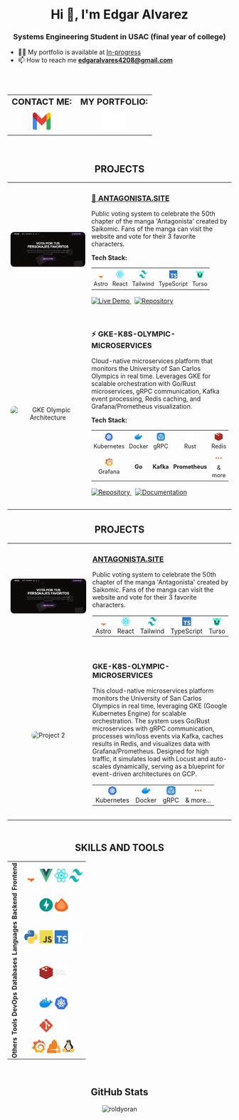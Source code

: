 <h1 align="center">Hi 👋, I'm Edgar Alvarez</h1>
<h3 align="center">Systems Engineering Student in USAC (final year of college)</h3>

- 👨‍💻 My portfolio is available at [In-progress](In-progress)
- 📫 How to reach me **edgaralvares4208@gmail.com**


<br>


<table align="center" style="width: 100%; text-align: center; margin-top: 2rem; border-spacing: 1rem;">
    <tr align="center">
        <td style="font-weight: bold; font-size: 1.2rem;">CONTACT ME:</td>
        <td style="font-weight: bold; font-size: 1.2rem;">MY PORTFOLIO:</td>
    </tr>
    <tr align="center" style="height: 50px;">
        <td style="vertical-align: middle;">
            <a href="mailto:edgaralvares4208@gmail.com">
                <img src="imgs/icons-color/Mail.svg" alt="Email" height="40" width="40" />
            </a>
        </td>
        <td style="vertical-align: middle;">
            <a href="/" target="_blank">
                <img src="imgs/icons-color/Dev.svg" alt="Portfolio" height="50" width="50" title="My Portfolio" />
            </a>
        </td>
    </tr>
</table>


<br>


<h2 align="center" style="margin-top: 2rem; font-weight: bold;">PROJECTS</h2>

<table style="margin: auto; border-spacing: 2rem;">
    <tr>
        <td style="width: 50%; text-align: center; vertical-align: middle;">
            <a href="https://antagonista.site/" target="_blank" rel="noopener noreferrer">
                <img src="imgs/proyects/antagonista-site.png" alt="Antagonista Site" style="width: 100%; height: auto; border-radius: 0.5rem;" title="antagonista.site" />
            </a>
        </td>
        <td style="text-align: left; vertical-align: middle; padding-bottom: 1rem;">
            <h3>
                <a href="https://antagonista.site/" target="_blank" rel="noopener noreferrer">
                    🌟 ANTAGONISTA.SITE
                </a>
            </h3>
            <p>Public voting system to celebrate the 50th chapter of the manga 'Antagonista' created by Saikomic. Fans of the manga can visit the website and vote for their 3 favorite characters.</p>
            <p><strong>Tech Stack:</strong></p>
            <table style="margin-top: 0.5rem; margin-bottom: 1rem;">
                <tr>
                    <td align="center" style="padding: 5px;">
                        <img src="imgs/icons-color/Astro.svg" alt="Astro" height="18" width="18" title="Astro" />
                        <br />
                        <span style="font-size: 0.8rem;">Astro</span>
                    </td>
                    <td align="center" style="padding: 5px;">
                        <img src="imgs/icons-color/React.svg" alt="React" height="18" width="18" title="React" />
                        <br />
                        <span style="font-size: 0.8rem;">React</span>
                    </td>
                    <td align="center" style="padding: 5px;">
                        <img src="imgs/icons-color/Tailwind.svg" alt="Tailwind" height="18" width="18" title="TailwindCSS" />
                        <br />
                        <span style="font-size: 0.8rem;">Tailwind</span>
                    </td>
                    <td align="center" style="padding: 5px;">
                        <img src="imgs/icons-color/TypeScript.svg" alt="TypeScript" height="18" width="18" title="TypeScript" />
                        <br />
                        <span style="font-size: 0.8rem;">TypeScript</span>
                    </td>
                    <td align="center" style="padding: 5px;">
                        <img src="imgs/icons-color/Turso.svg" alt="Turso" height="18" width="18" title="Turso" />
                        <br />
                        <span style="font-size: 0.8rem;">Turso</span>
                    </td>
                </tr>
            </table>
            <p>
                <a href="https://antagonista.site/" target="_blank" rel="noopener noreferrer">
                    <img src="https://img.shields.io/badge/🌐_Live_Demo-4299e1?style=for-the-badge&logoColor=white" alt="Live Demo" />
                </a>
                &nbsp;
                <a href="#" target="_blank" rel="noopener noreferrer">
                    <img src="https://img.shields.io/badge/📂_Repository-2d3748?style=for-the-badge&logoColor=white" alt="Repository" />
                </a>
            </p>
        </td>
    </tr>
    <tr>
        <td style="text-align: center; vertical-align: middle;">
            <img src="https://github.com/roldyoran/gke-k8s-olympic-microservices/blob/main/imgs/arquitecture.png?raw=true" alt="GKE Olympic Architecture" style="width: 100%; height: auto; border-radius: 0.5rem;" title="GKE Olympic Microservices" />
        </td>
        <td style="text-align: left; vertical-align: middle; padding-bottom: 1rem;">
            <h3>⚡ GKE-K8S-OLYMPIC-MICROSERVICES</h3>
            <p>Cloud-native microservices platform that monitors the University of San Carlos Olympics in real time. Leverages GKE for scalable orchestration with Go/Rust microservices, gRPC communication, Kafka event processing, Redis caching, and Grafana/Prometheus visualization.</p>
            <p><strong>Tech Stack:</strong></p>
            <table style="margin-top: 0.5rem; margin-bottom: 1rem;">
                <tr>
                    <td align="center" style="padding: 5px;">
                        <img src="imgs/icons-color/Kubernetes.svg" alt="Kubernetes" height="18" width="18" title="Kubernetes" />
                        <br />
                        <span style="font-size: 0.8rem;">Kubernetes</span>
                    </td>
                    <td align="center" style="padding: 5px;">
                        <img src="imgs/icons-color/Docker.svg" alt="Docker" height="18" width="18" title="Docker" />
                        <br />
                        <span style="font-size: 0.8rem;">Docker</span>
                    </td>
                    <td align="center" style="padding: 5px;">
                        <img src="imgs/icons-color/GRPC.svg" alt="gRPC" height="18" width="18" title="gRPC" />
                        <br />
                        <span style="font-size: 0.8rem;">gRPC</span>
                    </td>
                    <td align="center" style="padding: 5px;">
                        <img src="imgs/icons-color/Rust.svg" alt="Rust" height="18" width="18" title="Rust" />
                        <br />
                        <span style="font-size: 0.8rem;">Rust</span>
                    </td>
                    <td align="center" style="padding: 5px;">
                        <img src="imgs/icons-color/Redis.svg" alt="Redis" height="18" width="18" title="Redis" />
                        <br />
                        <span style="font-size: 0.8rem;">Redis</span>
                    </td>
                </tr>
                <tr>
                    <td align="center" style="padding: 5px;">
                        <img src="imgs/icons-color/Grafana.svg" alt="Grafana" height="18" width="18" title="Grafana" />
                        <br />
                        <span style="font-size: 0.8rem;">Grafana</span>
                    </td>
                    <td align="center" style="padding: 5px;">
                        <span style="font-size: 0.8rem; font-weight: bold;">Go</span>
                    </td>
                    <td align="center" style="padding: 5px;">
                        <span style="font-size: 0.8rem; font-weight: bold;">Kafka</span>
                    </td>
                    <td align="center" style="padding: 5px;">
                        <span style="font-size: 0.8rem; font-weight: bold;">Prometheus</span>
                    </td>
                    <td align="center" style="padding: 5px;">
                        <img src="imgs/icons-color/More.svg" alt="More" height="18" width="18" title="and more..." />
                        <br />
                        <span style="font-size: 0.8rem;">& more</span>
                    </td>
                </tr>
            </table>
            <p>
                <a href="https://github.com/roldyoran/gke-k8s-olympic-microservices" target="_blank" rel="noopener noreferrer">
                    <img src="https://img.shields.io/badge/📂_Repository-2d3748?style=for-the-badge&logoColor=white" alt="Repository" />
                </a>
                &nbsp;
                <a href="#" target="_blank" rel="noopener noreferrer">
                    <img src="https://img.shields.io/badge/📖_Documentation-48bb78?style=for-the-badge&logoColor=white" alt="Documentation" />
                </a>
            </p>
        </td>
    </tr>
</table>



<h2 align="center" style="margin-top: 2rem; font-weight: bold;">PROJECTS</h2>
<table style="margin: auto; border-spacing: 2rem;">
    <tr>
        <td style="width: 50%; text-align: center; vertical-align: middle;">
            <a href="https://antagonista.site/" target="_blank" rel="noopener noreferrer">
                <img src="imgs/proyects/antagonista-site.png" alt="Project 1" style="width: 100%; height: auto; border-radius: 0.5rem;" title="antagonista.site" />
            </a>
        </td>
        <td style="text-align: left; vertical-align: middle; padding-bottom: 1rem;">
            <h3>
                <a href="https://antagonista.site/" target="_blank" rel="noopener noreferrer">
                    ANTAGONISTA.SITE
                </a>
            </h3>
            <p>Public voting system to celebrate the 50th chapter of the manga 'Antagonista' created by Saikomic. Fans of the manga can visit the website and vote for their 3 favorite characters.</p>
            <table style="margin-top: 1rem; margin-bottom: 1rem; text-align: center;">
                <tr>
                    <td align="center">
                        <a href="https://astro.build/" target="_blank" rel="noopener noreferrer">
                            <img src="imgs/icons-color/Astro.svg" alt="Astro" height="20" width="20" title="Astro" />
                        </a>
                        <br />
                        <span>Astro</span>
                    </td>
                    <td align="center">
                        <a href="https://reactjs.org/" target="_blank" rel="noopener noreferrer">
                            <img src="imgs/icons-color/React.svg" alt="React" height="20" width="20" title="React" />
                        </a>
                        <br />
                        <span>React</span>
                    </td>
                    <td align="center">
                        <a href="https://tailwindcss.com/" target="_blank" rel="noopener noreferrer">
                            <img src="imgs/icons-color/Tailwind.svg" alt="Tailwind" height="20" width="20" title="TailwindCSS" />
                        </a>
                        <br />
                        <span>Tailwind</span>
                    </td>
                    <td align="center">
                        <a href="https://typescriptlang.org/" target="_blank" rel="noopener noreferrer">
                            <img src="imgs/icons-color/TypeScript.svg" alt="TypeScript" height="20" width="20" title="TypeScript" />
                        </a>
                        <br />
                        <span>TypeScript</span>
                    <td align="center">
                        <a href="https://turso.tech/" target="_blank" rel="noopener noreferrer">
                            <img src="imgs/icons-color/Turso.svg" alt="Turso" height="20" width="20" title="Turso" />
                        </a>
                        <br />
                        <span>Turso</span>
                    </td>
                </tr>
            </table>
        </td>
    </tr>
    <tr>
        <td style="text-align: center; vertical-align: middle;">
            <img src="https://github.com/roldyoran/gke-k8s-olympic-microservices/blob/main/imgs/arquitecture.png?raw=true" alt="Project 2" style="width: 100%; height: auto; border-radius: 0.5rem;" title="antagonista.site"  />
        </td>
        <td style="text-align: left; vertical-align: middle; padding-bottom: 1rem;">
            <h3>GKE-K8S-OLYMPIC-MICROSERVICES</h3>
            <p>This cloud-native microservices platform monitors the University of San Carlos Olympics in real time, leveraging GKE (Google Kubernetes Engine) for scalable orchestration. The system uses Go/Rust microservices with gRPC communication, processes win/loss events via Kafka, caches results in Redis, and visualizes data with Grafana/Prometheus. Designed for high traffic, it simulates load with Locust and auto-scales dynamically, serving as a blueprint for event-driven architectures on GCP.</p>
            <table style="margin-top: 1rem; margin-bottom: 1rem; text-align: center;">
                <tr>
                    <td align="center">
                        <a href="https://kubernetes.io/" target="_blank" rel="noopener noreferrer">
                            <img src="imgs/icons-color/Kubernetes.svg" alt="Astro" height="20" width="20" title="Kubernetes" />
                        </a>
                        <br />
                        <span>Kubernetes</span>
                    </td>
                    <td align="center">
                        <a href="https://docker.com/" target="_blank" rel="noopener noreferrer">
                            <img src="imgs/icons-color/Docker.svg" alt="React" height="20" width="20" title="React" />
                        </a>
                        <br />
                        <span>Docker</span>
                    </td>
                    <td align="center">
                        <a href="https://grpc.io/" target="_blank" rel="noopener noreferrer">
                            <img src="imgs/icons-color/GRPC.svg" alt="TypeScript" height="20" width="20" title="GRPC" />
                        </a>
                        <br />
                        <span>gRPC</span>
                    <td align="center">
                            <img src="imgs/icons-color/More.svg" alt="Turso" height="20" width="20" title="and more..." />
                        <br />
                        <span>& more...</span>
                    </td>
                </tr>
            </table>
        </td>
    </tr>
</table>


<br>


<h2 align="center" style="margin-top: 2rem; font-weight: bold;">SKILLS AND TOOLS</h2>
<table align="center" style="border-collapse: collapse; text-align: center;">
    <tr>
        <td align="center" style="writing-mode: vertical-rl; transform: rotate(180deg);"><b>Frontend</b></td>
        <td>
            <a href="https://astro.build/" target="_blank" rel="noreferrer"><img src="imgs/icons-color/Astro.svg" alt="Astro" height="30" width="30" title="Astro" /></a>
            <a href="https://vuejs.org/" target="_blank" rel="noreferrer"><img src="imgs/icons-color/Vue.svg" alt="Vue" height="30" width="30" title="Vue" /></a>
            <a href="https://reactjs.org/" target="_blank" rel="noreferrer"><img src="imgs/icons-color/React.svg" alt="React" height="30" width="30" title="React" /></a>
            <a href="https://tailwindcss.com/" target="_blank" rel="noreferrer"><img src="imgs/icons-color/Tailwind.svg" alt="Tailwind" height="30" width="30" title="TailwindCSS" /></a>
        </td>
    </tr>
    <tr>
        <td align="center" style="writing-mode: vertical-rl; transform: rotate(180deg);"><b>Backend</b></td>
        <td>
            <a href="https://fastapi.tiangolo.com/" target="_blank" rel="noreferrer"><img src="imgs/icons-color/FastApi.svg" alt="FastAPI" height="30" width="30" title="FastAPI" /></a>
            <a href="https://hono.dev/" target="_blank" rel="noreferrer"><img src="imgs/icons-color/Hono.svg" alt="Hono" height="30" width="30" title="Hono" /></a>
        </td>
    </tr>
    <tr>
        <td align="center" style="writing-mode: vertical-rl; transform: rotate(180deg);"><b>Languages</b></td>
        <td>
            <a href="https://www.python.org/" target="_blank" rel="noreferrer"><img src="imgs/icons-color/Python.svg" alt="Python" height="30" width="30" title="Python" /></a>
            <a href="https://developer.mozilla.org/docs/Web/JavaScript" target="_blank"><img src="imgs/icons-color/JavaScript.svg" alt="JavaScript" height="30" width="30" title="JavaScript" /></a>
            <a href="https://www.typescriptlang.org/" target="_blank" rel="noreferrer"><img src="imgs/icons-color/TypeScript.svg" alt="TypeScript" height="30" width="30" title="TypeScript" /></a>
            <a href="https://www.rust-lang.org/" target="_blank" rel="noreferrer"><img src="imgs/icons-color/Rust.svg" alt="Rust" height="30" width="30" title="Rust" /></a>
        </td>
    </tr>
    <tr>
        <td align="center" style="writing-mode: vertical-rl; transform: rotate(180deg);"><b>Databases</b></td>
        <td>
            <a href="https://redis.io/" target="_blank" rel="noreferrer"><img src="imgs/icons-color/Redis.svg" alt="Redis" height="30" width="30" title="Redis" /></a>
            <img src="imgs/icons-color/Sql.svg" alt="SQL" height="30" width="30" title="SQL (SQLite and Oracle)" />
        </td>
    </tr>
    <tr>
        <td align="center" style="writing-mode: vertical-rl; transform: rotate(180deg);"><b>DevOps</b></td>
        <td>
            <a href="https://www.docker.com/" target="_blank" rel="noreferrer"><img src="imgs/icons-color/Docker.svg" alt="Docker" height="30" width="30" title="Docker" /></a>
            <a href="https://kubernetes.io/" target="_blank" rel="noreferrer"><img src="imgs/icons-color/Kubernetes.svg" alt="Kubernetes" height="30" width="30" title="Kubernetes" /></a>
        </td>
    </tr>
    <tr>
        <td align="center" style="writing-mode: vertical-rl; transform: rotate(180deg);"><b>Tools</b></td>
        <td>
            <a href="https://git-scm.com/" target="_blank" rel="noreferrer"><img src="imgs/icons-color/Git.svg" alt="Git" height="30" width="30" title="Git" /></a>
            <a href="https://github.com/" target="_blank" rel="noreferrer"><img src="imgs/icons-color/Github.svg" alt="GitHub" height="30" width="30" title="GitHub" /></a>
        </td>
    </tr>
    <tr>
        <td align="center" style="writing-mode: vertical-rl; transform: rotate(180deg);"><b>Others</b></td>
        <td>
            <a href="https://grafana.com/" target="_blank" rel="noreferrer"><img src="imgs/icons-color/Grafana.svg" alt="Grafana" height="30" width="30" title="Grafana" /></a>
            <a href="https://clouflare.com" target="_blank" rel="noreferrer"><img src="imgs/icons-color/Cloudflare.svg" alt="Cloudflare" height="30" width="30" title="Cloudflare" /></a>
            <a href="https://www.linux.org/" target="_blank" rel="noreferrer"><img src="imgs/icons-color/Linux.svg" alt="Linux" height="30" width="30" title="Linux" /></a>
        </td>
    </tr>
</table>


<br>


<h2 align="center">GitHub Stats</h2>
<p align="center">
    <img src="https://github-readme-stats.vercel.app/api?username=roldyoran&show_icons=true&locale=en&theme=tokyonight" alt="roldyoran" />
</p>
